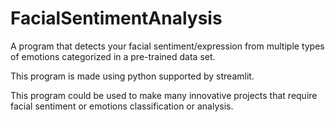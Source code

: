 # FacialSentimentAnalysis

A program that detects your facial sentiment/expression from multiple types of emotions categorized in a pre-trained data set.

This program is made using python supported by streamlit.

This program could be used to make many innovative projects that require facial sentiment or emotions classification or analysis.
